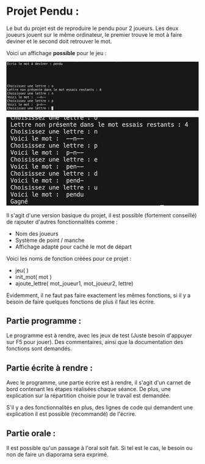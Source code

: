 # Projet Pendu :

Le but du projet est de reproduire le pendu pour 2 joueurs. Les deux joueurs jouent sur le même ordinateur, le premier trouve le mot à faire deviner et le second doit retrouver le mot.

Voici un affichage **possible** pour le jeu :

![Image1](./Images/Image1.png)

![Image1](./Images/Image2.png)

Il s'agit d'une version basique du projet, il est possible (fortement conseillé) de rajouter d'autres fonctionnalités comme :

- Nom des joueurs
- Système de point / manche
- Affichage adapté pour caché le mot de départ

Voici les noms de fonction créées pour ce projet :

- jeu( )
- init_mot( mot )
- ajoute_lettre( mot_joueur1, mot_joueur2, lettre)

Evidemment, il ne faut pas faire exactement les mêmes fonctions, si il y a besoin de faire quelques fonctions de plus il faut les écrire.

## Partie programme :

Le programme est à rendre, avec les jeux de test (Juste besoin d'appuyer sur F5 pour jouer). Des commentaires, ainsi que la documentation des fonctions sont demandés.

## Partie écrite à rendre :

Avec le programme, une partie écrire est à rendre, il s'agit d'un carnet de bord contenant les étapes réalisées chaque séance. De plus, une explication sur la répartition choisie pour le travail est demandée.

S'il y a des fonctionnalités en plus, des lignes de code qui demandent une explication il est possible (recommandé) de l'écrire.

## Partie orale :

Il est possible qu'un passage à l'oral soit fait. Si tel est le cas, le besoin ou non de faire un diaporama sera exprimé.